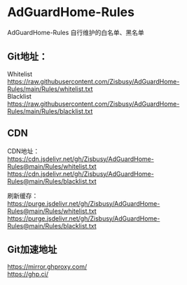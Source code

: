 # AdGuardHome-Rules
AdGuardHome-Rules 自行维护的白名单、黑名单

## Git地址：
Whitelist    
https://raw.githubusercontent.com/Zisbusy/AdGuardHome-Rules/main/Rules/whitelist.txt    
Blacklist    
https://raw.githubusercontent.com/Zisbusy/AdGuardHome-Rules/main/Rules/blacklist.txt    

## CDN

CDN地址：    
https://cdn.jsdelivr.net/gh/Zisbusy/AdGuardHome-Rules@main/Rules/whitelist.txt    
https://cdn.jsdelivr.net/gh/Zisbusy/AdGuardHome-Rules@main/Rules/blacklist.txt    

刷新缓存：    
https://purge.jsdelivr.net/gh/Zisbusy/AdGuardHome-Rules@main/Rules/whitelist.txt    
https://purge.jsdelivr.net/gh/Zisbusy/AdGuardHome-Rules@main/Rules/blacklist.txt    

## Git加速地址
https://mirror.ghproxy.com/    
https://ghp.ci/    
